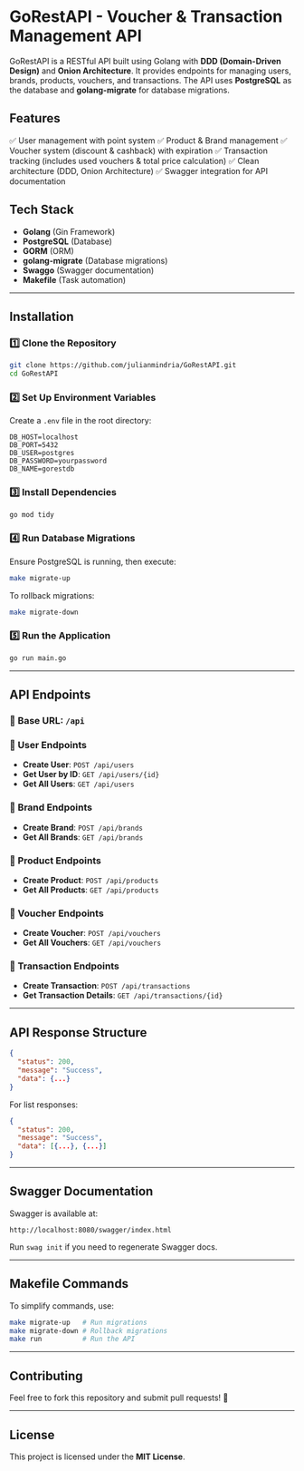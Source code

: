 # GoRestAPI - Voucher & Transaction Management API

GoRestAPI is a RESTful API built using Golang with **DDD (Domain-Driven Design)** and **Onion Architecture**. It provides endpoints for managing users, brands, products, vouchers, and transactions. The API uses **PostgreSQL** as the database and **golang-migrate** for database migrations.

## Features
✅ User management with point system
✅ Product & Brand management
✅ Voucher system (discount & cashback) with expiration
✅ Transaction tracking (includes used vouchers & total price calculation)
✅ Clean architecture (DDD, Onion Architecture)
✅ Swagger integration for API documentation

## Tech Stack
- **Golang** (Gin Framework)
- **PostgreSQL** (Database)
- **GORM** (ORM)
- **golang-migrate** (Database migrations)
- **Swaggo** (Swagger documentation)
- **Makefile** (Task automation)

---

## Installation
### 1️⃣ Clone the Repository
```sh
git clone https://github.com/julianmindria/GoRestAPI.git
cd GoRestAPI
```

### 2️⃣ Set Up Environment Variables
Create a `.env` file in the root directory:
```
DB_HOST=localhost
DB_PORT=5432
DB_USER=postgres
DB_PASSWORD=yourpassword
DB_NAME=gorestdb
```

### 3️⃣ Install Dependencies
```sh
go mod tidy
```

### 4️⃣ Run Database Migrations
Ensure PostgreSQL is running, then execute:
```sh
make migrate-up
```
To rollback migrations:
```sh
make migrate-down
```

### 5️⃣ Run the Application
```sh
go run main.go
```

---

## API Endpoints
### 🌟 Base URL: `/api`

### 🔹 User Endpoints
- **Create User**: `POST /api/users`
- **Get User by ID**: `GET /api/users/{id}`
- **Get All Users**: `GET /api/users`

### 🔹 Brand Endpoints
- **Create Brand**: `POST /api/brands`
- **Get All Brands**: `GET /api/brands`

### 🔹 Product Endpoints
- **Create Product**: `POST /api/products`
- **Get All Products**: `GET /api/products`

### 🔹 Voucher Endpoints
- **Create Voucher**: `POST /api/vouchers`
- **Get All Vouchers**: `GET /api/vouchers`

### 🔹 Transaction Endpoints
- **Create Transaction**: `POST /api/transactions`
- **Get Transaction Details**: `GET /api/transactions/{id}`

---

## API Response Structure
```json
{
  "status": 200,
  "message": "Success",
  "data": {...}
}
```
For list responses:
```json
{
  "status": 200,
  "message": "Success",
  "data": [{...}, {...}]
}
```

---

## Swagger Documentation
Swagger is available at:
```
http://localhost:8080/swagger/index.html
```
Run `swag init` if you need to regenerate Swagger docs.

---

## Makefile Commands
To simplify commands, use:
```sh
make migrate-up   # Run migrations
make migrate-down # Rollback migrations
make run          # Run the API
```

---

## Contributing
Feel free to fork this repository and submit pull requests! 🚀

---

## License
This project is licensed under the **MIT License**.

